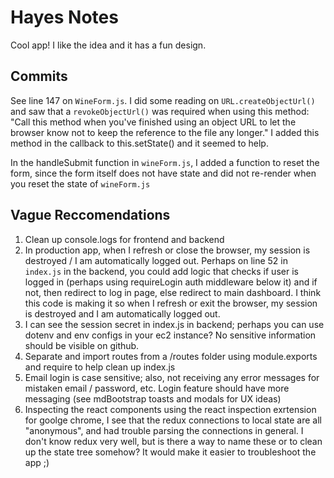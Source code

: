 # Hayes Notes

Cool app! I like the idea and it has a fun design.

## Commits

See line 147 on `WineForm.js`. I did some reading on `URL.createObjectUrl()` and saw that a `revokeObjectUrl()` was required when using this method:
"Call this method when you've finished using an object URL to let the browser know not to keep the reference to the file any longer."
I added this method in the callback to this.setState() and it seemed to help.

In the handleSubmit function in `wineForm.js`, I added a function to reset the form, since the form itself does not have state and did not re-render when you reset the state of `wineForm.js`

## Vague Reccomendations

1. Clean up console.logs for frontend and backend
2. In production app, when I refresh or close the browser, my session is destroyed / I am automatically logged out. Perhaps on line 52 in `index.js` in the backend, you could add logic that checks if user is logged in (perhaps using requireLogin auth middleware below it) and if not, then redirect to log in page, else redirect to main dashboard. I think this code is making it so when I refresh or exit the browser, my session is destroyed and I am automatically logged out.
3. I can see the session secret in index.js in backend; perhaps you can use dotenv and env configs in your ec2 instance? No sensitive information should be visible on github.
4. Separate and import routes from a /routes folder using module.exports and require to help clean up index.js
5. Email login is case sensitive; also, not receiving any error messages for mistaken email / password, etc. Login feature should have more messaging (see mdBootstrap toasts and modals for UX ideas)
6. Inspecting the react components using the react inspection exrtension for goolge chrome, I see that the redux connections to local state are all "anonymous", and had trouble parsing the connections in general. I don't know redux very well, but is there a way to name these or to clean up the state tree somehow? It would make it easier to troubleshoot the app ;)
